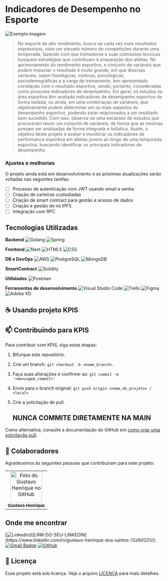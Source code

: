 # Indicadores de Desempenho no Esporte

<img src="imagem.png" alt="Exemplo imagem">

> No esporte de alto rendimento, busca-se cada vez mais resultados expressivos, visto  um elevado número de competições durante uma temporada, fazendo com que  treinadores e suas comissões técnicas busquem estratégias que contribuam à  preparação dos atletas. No aprimoramento do rendimento esportivo, o conjunto de  variáveis que podem impactar o resultado é muito grande, em que diversas variáveis,  sejam fisiológicas, motoras, psicológicas, sociodemográficas e a carga de  treinamento, tem apresentado correlação com o resultado esportivo, sendo, portanto,  consideradas como possíveis indicadores de desempenho. Em geral, os estudos na  área esportiva têm avaliado indicadores de desempenho esportivo de forma isolada, ou ainda, em uma combinação de variáveis, que objetivamente podem determinar um  ou mais aspectos do desempenho esportivo, podendo estar relacionados a um  resultado bem sucedido. Com isso, observa-se uma escassez de estudos que  procuraram reunir um conjunto de variáveis, de forma que as mesmas possam ser  analisadas de forma integrada e holística. Assim, o objetivo deste projeto é avaliar e  monitorar os indicadores de performance esportiva em atletas jovens ao longo de uma  temporada esportiva, buscando identificar os principais indicadores de desempenho.

### Ajustes e melhorias

O projeto ainda está em desenvolvimento e as próximas atualizações serão voltadas nas seguintes tarefas:

- [ ] Processo de autenticação com JWT usando email e senha
- [ ] Criação de carteiras custodiadas
- [ ] Criação de smart contract para gestão e acesso de dados
- [ ] Criação e gestão de nó IPFS
- [ ] Integração com RPC 

## Tecnologias Utilizadas

**Backend**
![Golang](https://img.shields.io/badge/Go-00ADD8?style=for-the-badge&logo=go&logoColor=white)
![Spring](https://img.shields.io/badge/spring-%236DB33F.svg?style=for-the-badge&logo=spring&logoColor=white)

**Frontend**
![Next](https://img.shields.io/badge/Next-black?style=for-the-badge&logo=next.js&logoColor=white)
![HTML5](https://img.shields.io/badge/-HTML5-333333?style=flat&logo=HTML5)
![CSS](https://img.shields.io/badge/-CSS-333333?style=flat&logo=CSS3&logoColor=1572B6)

**DB e DevOps**
![AWS](https://img.shields.io/badge/AWS-000.svg?style=for-the-badge&logo=amazon-aws&logoColor=white)
![PostgreSQL](https://img.shields.io/badge/PostgreSQL-000?style=for-the-badge&logo=postgresql)
![MongoDB](https://img.shields.io/badge/MongoDB-%234ea94b.svg?style=for-the-badge&logo=mongodb&logoColor=white)

**SmartContract**
![Solidity](https://img.shields.io/badge/Solidity-e6e6e6?style=for-the-badge&logo=solidity&logoColor=black)

**Utilidades**
![Postman](https://img.shields.io/badge/-Postman-333333?style=flat&logo=postman)

**Ferramentas de desenvolvimento**
![Visual Studio Code](https://img.shields.io/badge/-Visual%20Studio%20Code-333333?style=flat&logo=visual-studio-code&logoColor=007ACC)
![Trello](https://img.shields.io/badge/-Trello-333333?style=flat&logo=trello&logoColor=007ACC)
![Figma](https://img.shields.io/badge/-Figma-333333?style=flat&logo=figma&logoColor=007ACC)
![Adobe XD](https://img.shields.io/badge/-Adobe%20XD-333333?style=flat&logo=adobe-xd&logoColor=007ACC)

## ☕ Usando projeto KPIS

## 📫 Contribuindo para KPIS

Para contribuir com KPIS, siga estas etapas:

1. Bifurque este repositório.
2. Crie um branch: `git checkout -b <nome_branch>`.
3. Faça suas alterações e confirme-as: `git commit -m '<mensagem_commit>'`
4. Envie para o branch original: `git push origin <nome_do_projeto> / <local>`
5. Crie a solicitação de pull.

   ## NUNCA COMMITE DIRETAMENTE NA MAIN

Como alternativa, consulte a documentação do GitHub em [como criar uma solicitação pull](https://help.github.com/en/github/collaborating-with-issues-and-pull-requests/creating-a-pull-request).

## 🤝 Colaboradores

Agradecemos às seguintes pessoas que contribuíram para este projeto:

<table>
  <tr>
    <td align="center">
      <a href="#" title="Responsável Técnico">
        <img src="[https://avatars3.githubusercontent.com/u/31936044](https://avatars.githubusercontent.com/u/92416178?v=4)" width="100px;" alt="Foto do Gustavo Henrique no GitHub"/><br>
        <sub>
          <b>Gustavo Henrique</b>
        </sub>
      </a>
    </td>  
  </tr>
</table>

## Onde me encontrar

[![Linkedin](https://img.shields.io/badge/-username-blue?style=flat-square&logo=Linkedin&logoColor=white&link=[LINK-DO-SEU-LINKEDIN](https://www.linkedin.com/in/gustavo-henrique-dos-santos-12a1b1221/))]([LINK-DO-SEU-LINKEDIN](https://www.linkedin.com/in/gustavo-henrique-dos-santos-12a1b1221/))
[![Gmail Badge](https://img.shields.io/badge/-seuemail@email.com-006bed?style=flat-square&logo=Gmail&logoColor=white&link=mailto:gustavohenrisantos@gmail.com)](mailto:gustavohenrisantos@gmail.com)
[![GitHub](https://img.shields.io/github/followers/iuricode?label=follow&style=social)](https://github.com/hdsgd)

## 📝 Licença

Esse projeto está sob licença. Veja o arquivo [LICENÇA](LICENSE.md) para mais detalhes.
